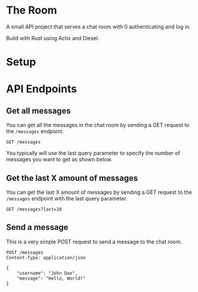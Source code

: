 # The Room

A small API project that serves a chat room with 0 authenticating and log in.

Build with Rust using Actix and Diesel.

# Setup

<!-- Not out yet -->

# API Endpoints

## Get all messages

You can get all the messages in the chat room by sending a GET request to the `/messages` endpoint.

```http
GET /messages
```

You typically will use the last query parameter to specify the number of messages you want to get as shown below.

## Get the last X amount of messages

You can get the last X amount of messages by sending a GET request to the `/messages` endpoint with the last query parameter.

```http
GET /messages?last=10
```

## Send a message

This is a very simple POST request to send a message to the chat room.

```http
POST /messages
Content-Type: application/json

{
    "username": "John Doe",
    "message": "Hello, World!"
}
```
